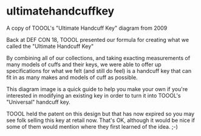 # ultimatehandcuffkey
A copy of TOOOL's "Ultimate Handcuff Key" diagram from 2009

Back at DEF CON 18, TOOOL presented our formula for creating what we called the "Ultimate Handcuff Key"

By combining all of our collections, and taking exacting measurements of many models of cuffs and their keys, we were able to offer up specifications for what we felt (and still do feel) is a handcuff key that can fit in as many makes and models of cuff as possible.

This diagram image is a quick guide to help you make your own if you're interested in modifying an existing key in order to turn it into TOOOL's "Universal" handcuff key.

TOOOL held the patent on this design but that has now expired so you may see folk selling this key at retail now.  That's OK, although it would be nice if some of them would mention where they first learned of the idea.  ;-)
